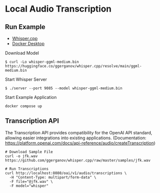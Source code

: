 # Local Audio Transcription

## Run Example

- [Whisper.cpp](https://github.com/ggerganov/whisper.cpp)
- [Docker Desktop](https://www.docker.com/products/docker-desktop/)

Download Model

```shell
$ curl -Lo whisper-ggml-medium.bin https://huggingface.co/ggerganov/whisper.cpp/resolve/main/ggml-medium.bin
```

Start Whisper Server

```shell
$ ./server --port 9085 --model whisper-ggml-medium.bin
```

Start Example Application

```shell
docker compose up
```

## Transcription API

The Transcription API provides compatibility for the OpenAI API standard, allowing easier integrations into existing applications. (Documentation: https://platform.openai.com/docs/api-reference/audio/createTranscription)

```shell
# Download Sample File
curl -o jfk.wav https://github.com/ggerganov/whisper.cpp/raw/master/samples/jfk.wav

# Run Transcriptions
curl http://localhost:8080/oai/v1/audio/transcriptions \
  -H "Content-Type: multipart/form-data" \
  -F file="@jfk.wav" \
  -F model="whisper"
```